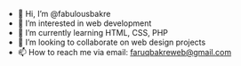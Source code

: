 - 👋 Hi, I’m @fabulousbakre
- 👀 I’m interested in web development
- 🌱 I’m currently learning HTML, CSS, PHP
- 💞️ I’m looking to collaborate on web design projects
- 📫 How to reach me via email: faruqbakreweb@gmail.com

<!---
fabulousbakre/fabulousbakre is a ✨ special ✨ repository because its `README.md` (this file) appears on your GitHub profile.
You can click the Preview link to take a look at your changes.
--->
